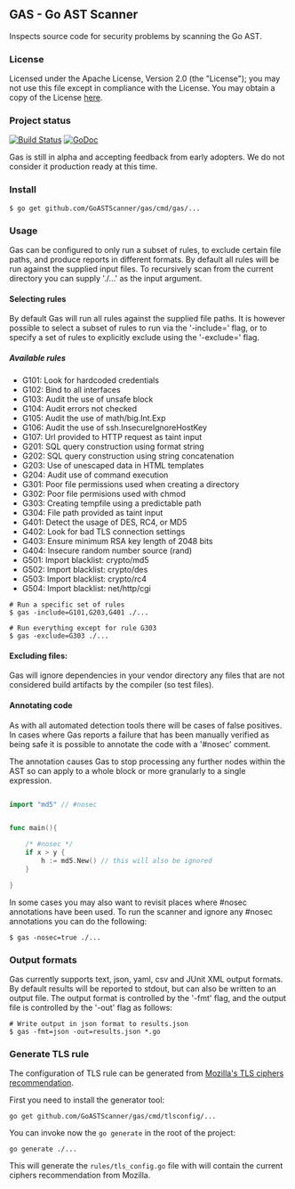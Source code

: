 

## GAS - Go AST Scanner

Inspects source code for security problems by scanning the Go AST.

### License

Licensed under the Apache License, Version 2.0 (the "License");
you may not use this file except in compliance with the License.
You may obtain a copy of the License [here](http://www.apache.org/licenses/LICENSE-2.0).

### Project status

[![Build Status](https://travis-ci.org/GoASTScanner/gas.svg?branch=master)](https://travis-ci.org/GoASTScanner/gas)
[![GoDoc](https://godoc.org/github.com/GoASTScanner/gas?status.svg)](https://godoc.org/github.com/GoASTScanner/gas)

Gas is still in alpha and accepting feedback from early adopters. We do
not consider it production ready at this time.

### Install

`$ go get github.com/GoASTScanner/gas/cmd/gas/...`

### Usage

Gas can be configured to only run a subset of rules, to exclude certain file
paths, and produce reports in different formats. By default all rules will be
run against the supplied input files. To recursively scan from the current
directory you can supply './...' as the input argument.

#### Selecting rules

By default Gas will run all rules against the supplied file paths. It is however possible to select a subset of rules to run via the '-include=' flag,
or to specify a set of rules to explicitly exclude using the '-exclude=' flag.

##### Available rules

  - G101: Look for hardcoded credentials
  - G102: Bind to all interfaces
  - G103: Audit the use of unsafe block
  - G104: Audit errors not checked
  - G105: Audit the use of math/big.Int.Exp
  - G106: Audit the use of ssh.InsecureIgnoreHostKey
  - G107: Url provided to HTTP request as taint input
  - G201: SQL query construction using format string
  - G202: SQL query construction using string concatenation
  - G203: Use of unescaped data in HTML templates
  - G204: Audit use of command execution
  - G301: Poor file permissions used when creating a directory
  - G302: Poor file permisions used with chmod
  - G303: Creating tempfile using a predictable path
  - G304: File path provided as taint input
  - G401: Detect the usage of DES, RC4, or MD5
  - G402: Look for bad TLS connection settings
  - G403: Ensure minimum RSA key length of 2048 bits
  - G404: Insecure random number source (rand)
  - G501: Import blacklist: crypto/md5
  - G502: Import blacklist: crypto/des
  - G503: Import blacklist: crypto/rc4
  - G504: Import blacklist: net/http/cgi


```
# Run a specific set of rules
$ gas -include=G101,G203,G401 ./...

# Run everything except for rule G303
$ gas -exclude=G303 ./...
```

#### Excluding files:

Gas will ignore dependencies in your vendor directory any files
that are not considered build artifacts by the compiler (so test files).

#### Annotating code

As with all automated detection tools there will be cases of false positives. In cases where Gas reports a failure that has been manually verified as being safe it is possible to annotate the code with a '#nosec' comment.

The annotation causes Gas to stop processing any further nodes within the
AST so can apply to a whole block or more granularly to a single expression.

```go

import "md5" // #nosec


func main(){

    /* #nosec */
    if x > y {
        h := md5.New() // this will also be ignored
    }

}

```

In some cases you may also want to revisit places where #nosec annotations
have been used. To run the scanner and ignore any #nosec annotations you
can do the following:

```
$ gas -nosec=true ./...
```

### Output formats

Gas currently supports text, json, yaml, csv and JUnit XML output formats. By default
results will be reported to stdout, but can also be written to an output
file. The output format is controlled by the '-fmt' flag, and the output file is controlled by the '-out' flag as follows:

```
# Write output in json format to results.json
$ gas -fmt=json -out=results.json *.go
```

### Generate TLS rule

The configuration of TLS rule can be generated from [Mozilla's TLS ciphers recommendation](https://statics.tls.security.mozilla.org/server-side-tls-conf.json).


First you need to install the generator tool:

```
go get github.com/GoASTScanner/gas/cmd/tlsconfig/...
```

You can invoke now the `go generate` in the root of the project:

```
go generate ./...
```

This will generate the `rules/tls_config.go` file with will contain the current ciphers recommendation from Mozilla.
